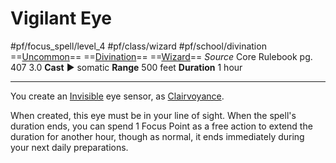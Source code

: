 # Vigilant Eye
#pf/focus_spell/level_4 #pf/class/wizard #pf/school/divination 
==[Uncommon](../../../Traits/Uncommon.md)== ==[Divination](../../../Traits/Divination.md)== ==[Wizard](../../../Traits/Wizard.md)==
*Source* Core Rulebook pg. 407 3.0
**Cast** ► somatic
**Range** 500 feet
**Duration** 1 hour

---
You create an [Invisible](../../../Conditions/Invisible.md) eye sensor, as [Clairvoyance](../../Spells/Level%204/Clairvoyance.md).

When created, this eye must be in your line of sight. When the spell's duration ends, you can spend 1 Focus Point as a free action to extend the duration for another hour, though as normal, it ends immediately during your next daily preparations.